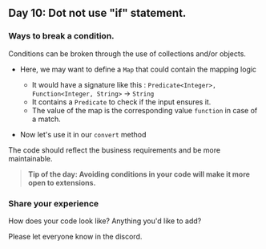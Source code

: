 ## Day 10: Dot not use "if" statement.

### Ways to break a condition.

Conditions can be broken through the use of collections and/or objects.

- Here, we may want to define a `Map` that could contain the mapping logic
  - It would have a signature like this : `Predicate<Integer>, Function<Integer, String>` -> `String`
  - It contains a `Predicate` to check if the input ensures it.
  - The value of the map is the corresponding value `function` in case of a match.

- Now let's use it in our `convert` method

The code should reflect the business requirements and be more maintainable.

>**Tip of the day: Avoiding conditions in your code will make it more open to extensions.**

### Share your experience

How does your code look like? Anything you'd like to add?

Please let everyone know in the discord.
